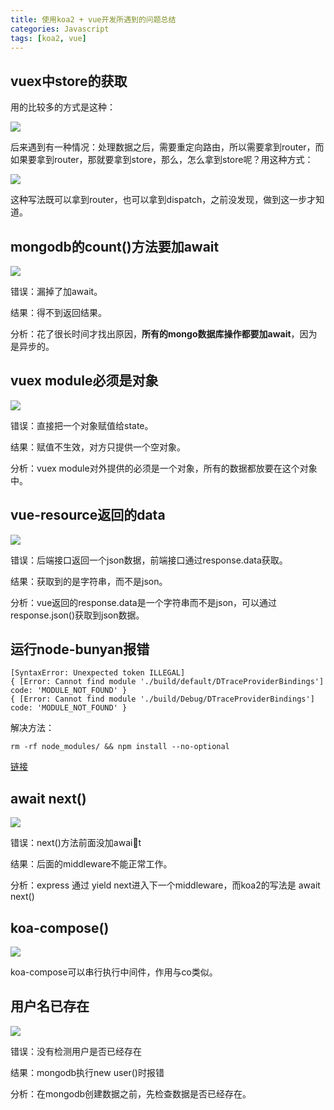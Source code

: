 ```yaml
---
title: 使用koa2 + vue开发所遇到的问题总结
categories: Javascript
tags: [koa2, vue]
---
```

## vuex中store的获取

用的比较多的方式是这种：

![](http://ww2.sinaimg.cn/large/65e4f1e6gw1f8yzgxbi0yj20cy03kq3k.jpg)

后来遇到有一种情况：处理数据之后，需要重定向路由，所以需要拿到router，而如果要拿到router，那就要拿到store，那么，怎么拿到store呢？用这种方式：

![](http://ww3.sinaimg.cn/large/65e4f1e6gw1f8yzmf4hpuj20cz04gt9p.jpg)

这种写法既可以拿到router，也可以拿到dispatch，之前没发现，做到这一步才知道。

## mongodb的count()方法要加await

![](http://ww3.sinaimg.cn/large/65e4f1e6gw1f8yzp9keakj20dy03n0te.jpg)

错误：漏掉了加await。

结果：得不到返回结果。

分析：花了很长时间才找出原因，**所有的mongo数据库操作都要加await**，因为是异步的。

## vuex module必须是对象

![](http://ww4.sinaimg.cn/large/65e4f1e6gw1f8yzt32q9bj209508v3z3.jpg)

错误：直接把一个对象赋值给state。

结果：赋值不生效，对方只提供一个空对象。

分析：vuex module对外提供的必须是一个对象，所有的数据都放要在这个对象中。

## vue-resource返回的data

![](http://ww3.sinaimg.cn/large/65e4f1e6gw1f8z02yq1i4j20bg0470tg.jpg)

错误：后端接口返回一个json数据，前端接口通过response.data获取。

结果：获取到的是字符串，而不是json。

分析：vue返回的response.data是一个字符串而不是json，可以通过response.json()获取到json数据。

## 运行node-bunyan报错

```
[SyntaxError: Unexpected token ILLEGAL]
{ [Error: Cannot find module './build/default/DTraceProviderBindings'] code: 'MODULE_NOT_FOUND' }
{ [Error: Cannot find module './build/Debug/DTraceProviderBindings'] code: 'MODULE_NOT_FOUND' }
```

解决方法：

```
rm -rf node_modules/ && npm install --no-optional
```

[链接](https://github.com/trentm/node-bunyan/issues/216)

## await next()

![](http://ww4.sinaimg.cn/large/65e4f1e6jw1f8xcfir0yej213602ydhu.jpg)

错误：next()方法前面没加await

结果：后面的middleware不能正常工作。

分析：express 通过 yield next进入下一个middleware，而koa2的写法是 await next()

## koa-compose()

![](http://ww4.sinaimg.cn/large/65e4f1e6jw1f8xcjqlccej20c00do76g.jpg)

koa-compose可以串行执行中间件，作用与co类似。

## 用户名已存在

![](http://ww2.sinaimg.cn/large/006y8lVajw1f8zp4xytnvj30cw08q0ty.jpg)

错误：没有检测用户是否已经存在

结果：mongodb执行new user()时报错

分析：在mongodb创建数据之前，先检查数据是否已经存在。

